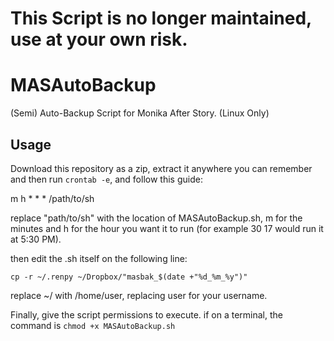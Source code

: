 # This Script is no longer maintained, use at your own risk.

# MASAutoBackup
(Semi) Auto-Backup Script for Monika After Story. (Linux Only)

## Usage
Download this repository as a zip, extract it anywhere you can remember and then run ``crontab -e``, and follow this guide:

m h * * * /path/to/sh

replace "path/to/sh" with the location of MASAutoBackup.sh, m for the minutes and h for the hour you want it to run (for example 30 17 would run it at 5:30 PM).

then edit the .sh itself on the following line:

``cp -r ~/.renpy ~/Dropbox/"masbak_$(date +"%d_%m_%y")"``

replace ~/ with /home/user, replacing user for your username.

Finally, give the script permissions to execute. if on a terminal, the command is ``chmod +x MASAutoBackup.sh``
